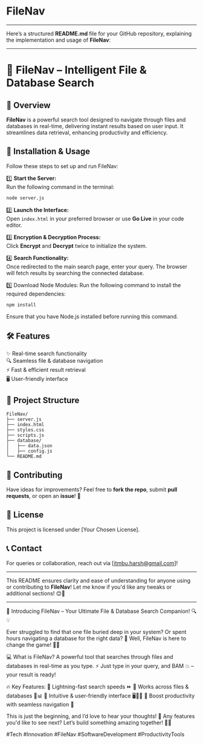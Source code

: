 # FileNav
---
Here’s a structured **README.md** file for your GitHub repository, explaining the implementation and usage of **FileNav**:

---

# 🚀 FileNav – Intelligent File & Database Search  

## 📌 Overview  
**FileNav** is a powerful search tool designed to navigate through files and databases in real-time, delivering instant results based on user input. It streamlines data retrieval, enhancing productivity and efficiency.  

## 🔧 Installation & Usage  
Follow these steps to set up and run FileNav:  

1️⃣ **Start the Server:**  
   Run the following command in the terminal:  
   ```bash
   node server.js
   ```  
   
2️⃣ **Launch the Interface:**  
   Open `index.html` in your preferred browser or use **Go Live** in your code editor.  

3️⃣ **Encryption & Decryption Process:**  
   Click **Encrypt** and **Decrypt** twice to initialize the system.  

4️⃣ **Search Functionality:**  
   Once redirected to the main search page, enter your query. The browser will fetch results by searching the connected database.  

5️⃣ Download Node Modules: Run the following command to install the required dependencies:

```bash
npm install
```

Ensure that you have Node.js installed before running this command.

## 🛠 Features  
✨ Real-time search functionality  
🔍 Seamless file & database navigation  
⚡ Fast & efficient result retrieval  
🖥️ User-friendly interface  

## 📂 Project Structure  
```
FileNav/
├── server.js
├── index.html
├── styles.css
├── scripts.js
├── database/
│   ├── data.json
│   ├── config.js
└── README.md
```

## 🤝 Contributing  
Have ideas for improvements? Feel free to **fork the repo**, submit **pull requests**, or open an **issue**! 🚀  

## 📜 License  
This project is licensed under [Your Chosen License].  

## 📞 Contact  
For queries or collaboration, reach out via [itmbu.harsh@gmail.com]!  

---

This README ensures clarity and ease of understanding for anyone using or contributing to **FileNav**! Let me know if you'd like any tweaks or additional sections! 😊🚀




---
🚀 Introducing FileNav – Your Ultimate File & Database Search Companion! 🔍💡

Ever struggled to find that one file buried deep in your system? Or spent hours navigating a database for the right data? 🤯 Well, FileNav is here to change the game! 🎉✨

💻 What is FileNav? A powerful tool that searches through files and databases in real-time as you type. ⚡ Just type in your query, and BAM 💥 – your result is ready!

🔥 Key Features: 
🔹 Lightning-fast search speeds ⏩ 
🔹 Works across files & databases 📁📊 
🔹 Intuitive & user-friendly interface 🖥️👨‍💻 
🔹 Boost productivity with seamless navigation 🚀

This is just the beginning, and I’d love to hear your thoughts! 💭 Any features you'd like to see next? Let’s build something amazing together! 🙌💡

#Tech #Innovation #FileNav #SoftwareDevelopment #ProductivityTools


